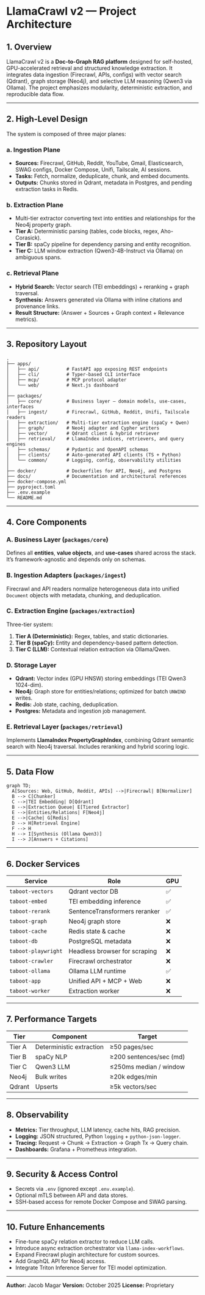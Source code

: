 # LlamaCrawl v2 — Project Architecture

## 1. Overview

LlamaCrawl v2 is a **Doc-to-Graph RAG platform** designed for self-hosted, GPU-accelerated retrieval and structured knowledge extraction. It integrates data ingestion (Firecrawl, APIs, configs) with vector search (Qdrant), graph storage (Neo4j), and selective LLM reasoning (Qwen3 via Ollama). The project emphasizes modularity, deterministic extraction, and reproducible data flow.

---

## 2. High-Level Design

The system is composed of three major planes:

### a. Ingestion Plane

* **Sources:** Firecrawl, GitHub, Reddit, YouTube, Gmail, Elasticsearch, SWAG configs, Docker Compose, Unifi, Tailscale, AI sessions.
* **Tasks:** Fetch, normalize, deduplicate, chunk, and embed documents.
* **Outputs:** Chunks stored in Qdrant, metadata in Postgres, and pending extraction tasks in Redis.

### b. Extraction Plane

* Multi-tier extractor converting text into entities and relationships for the Neo4j property graph.
* **Tier A:** Deterministic parsing (tables, code blocks, regex, Aho-Corasick).
* **Tier B:** spaCy pipeline for dependency parsing and entity recognition.
* **Tier C:** LLM window extraction (Qwen3-4B-Instruct via Ollama) on ambiguous spans.

### c. Retrieval Plane

* **Hybrid Search:** Vector search (TEI embeddings) + reranking + graph traversal.
* **Synthesis:** Answers generated via Ollama with inline citations and provenance links.
* **Result Structure:** (Answer + Sources + Graph context + Relevance metrics).

---

## 3. Repository Layout

```
.
├── apps/
│   ├── api/          # FastAPI app exposing REST endpoints
│   ├── cli/          # Typer-based CLI interface
│   ├── mcp/          # MCP protocol adapter
│   └── web/          # Next.js dashboard
│
├── packages/
│   ├── core/         # Business layer — domain models, use-cases, interfaces
│   ├── ingest/       # Firecrawl, GitHub, Reddit, Unifi, Tailscale readers
│   ├── extraction/   # Multi-tier extraction engine (spaCy + Qwen)
│   ├── graph/        # Neo4j adapter and Cypher writers
│   ├── vector/       # Qdrant client & hybrid retriever
│   ├── retrieval/    # LlamaIndex indices, retrievers, and query engines
│   ├── schemas/      # Pydantic and OpenAPI schemas
│   ├── clients/      # Auto-generated API clients (TS + Python)
│   └── common/       # Logging, config, observability utilities
│
├── docker/           # Dockerfiles for API, Neo4j, and Postgres
├── docs/             # Documentation and architectural references
├── docker-compose.yml
├── pyproject.toml
├── .env.example
└── README.md
```

---

## 4. Core Components

### A. Business Layer (`packages/core`)

Defines all **entities**, **value objects**, and **use-cases** shared across the stack. It’s framework-agnostic and depends only on schemas.

### B. Ingestion Adapters (`packages/ingest`)

Firecrawl and API readers normalize heterogeneous data into unified `Document` objects with metadata, chunking, and deduplication.

### C. Extraction Engine (`packages/extraction`)

Three-tier system:

1. **Tier A (Deterministic):** Regex, tables, and static dictionaries.
2. **Tier B (spaCy):** Entity and dependency-based pattern detection.
3. **Tier C (LLM):** Contextual relation extraction via Ollama/Qwen.

### D. Storage Layer

* **Qdrant:** Vector index (GPU HNSW) storing embeddings (TEI Qwen3 1024-dim).
* **Neo4j:** Graph store for entities/relations; optimized for batch `UNWIND` writes.
* **Redis:** Job state, caching, deduplication.
* **Postgres:** Metadata and ingestion job management.

### E. Retrieval Layer (`packages/retrieval`)

Implements **LlamaIndex PropertyGraphIndex**, combining Qdrant semantic search with Neo4j traversal. Includes reranking and hybrid scoring logic.

---

## 5. Data Flow

```mermaid
graph TD;
  A[Sources: Web, GitHub, Reddit, APIs] -->|Firecrawl| B[Normalizer]
  B --> C[Chunker]
  C -->|TEI Embedding| D[Qdrant]
  B -->|Extraction Queue| E[Tiered Extractor]
  E -->|Entities/Relations| F[Neo4j]
  E -->|Cache| G[Redis]
  D --> H[Retrieval Engine]
  F --> H
  H --> I[Synthesis (Ollama Qwen3)]
  I --> J[Answers + Citations]
```

---

## 6. Docker Services

| Service             | Role                          | GPU |
| ------------------- | ----------------------------- | --- |
| `taboot-vectors`    | Qdrant vector DB              | ✅   |
| `taboot-embed`      | TEI embedding inference       | ✅   |
| `taboot-rerank`     | SentenceTransformers reranker | ✅   |
| `taboot-graph`      | Neo4j graph store             | ❌   |
| `taboot-cache`      | Redis state & cache           | ❌   |
| `taboot-db`         | PostgreSQL metadata           | ❌   |
| `taboot-playwright` | Headless browser for scraping | ❌   |
| `taboot-crawler`    | Firecrawl orchestrator        | ❌   |
| `taboot-ollama`     | Ollama LLM runtime            | ✅   |
| `taboot-app`        | Unified API + MCP + Web       | ❌   |
| `taboot-worker`     | Extraction worker             | ❌   |

---

## 7. Performance Targets

| Tier   | Component                | Target                  |
| ------ | ------------------------ | ----------------------- |
| Tier A | Deterministic extraction | ≥50 pages/sec           |
| Tier B | spaCy NLP                | ≥200 sentences/sec (md) |
| Tier C | Qwen3 LLM                | ≤250ms median / window  |
| Neo4j  | Bulk writes              | ≥20k edges/min          |
| Qdrant | Upserts                  | ≥5k vectors/sec         |

---

## 8. Observability

* **Metrics:** Tier throughput, LLM latency, cache hits, RAG precision.
* **Logging:** JSON structured, Python `logging` + `python-json-logger`.
* **Tracing:** Request → Chunk → Extraction → Graph Tx → Query chain.
* **Dashboards:** Grafana + Prometheus integration.

---

## 9. Security & Access Control

* Secrets via `.env` (ignored except `.env.example`).
* Optional mTLS between API and data stores.
* SSH-based access for remote Docker Compose and SWAG parsing.

---

## 10. Future Enhancements

* Fine-tune spaCy relation extractor to reduce LLM calls.
* Introduce async extraction orchestrator via `llama-index-workflows`.
* Expand Firecrawl plugin architecture for custom sources.
* Add GraphQL API for Neo4j access.
* Integrate Triton Inference Server for TEI model optimization.

---

**Author:** Jacob Magar
**Version:** October 2025
**License:** Proprietary
